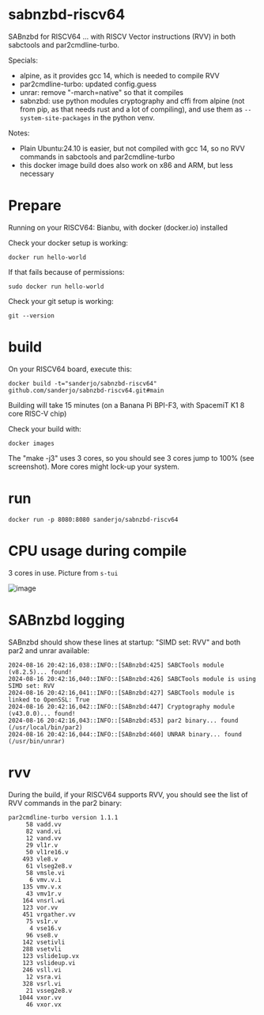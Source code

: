 # sabnzbd-riscv64

SABnzbd for RISCV64 ... with RISCV Vector instructions (RVV) in both sabctools and par2cmdline-turbo.

Specials:
* alpine, as it provides gcc 14, which is needed to compile RVV
* par2cmdline-turbo: updated config.guess
* unrar: remove "-march=native" so that it compiles
* sabnzbd: use python modules cryptography and cffi from alpine (not from pip, as that needs rust and a lot of compiling), and use them as `--system-site-packages` in the python venv.

Notes:
* Plain Ubuntu:24.10 is easier, but not compiled with gcc 14, so no RVV commands in sabctools and par2cmdline-turbo
* this docker image build does also work on x86 and ARM, but less necessary

# Prepare

Running on your RISCV64: Bianbu, with docker (docker.io) installed

Check your docker setup is working:

```
docker run hello-world
```
If that fails because of permissions:

```
sudo docker run hello-world
```

Check your git setup is working:


```
git --version
```


# build

On your RISCV64 board, execute this:

```
docker build -t="sanderjo/sabnzbd-riscv64" github.com/sanderjo/sabnzbd-riscv64.git#main
```


Building will take 15 minutes (on a Banana Pi BPI-F3, with SpacemiT K1 8 core RISC-V chip)

Check your build with:
```
docker images
```


The "make -j3" uses 3 cores, so you should see 3 cores jump to 100% (see screenshot). More cores might lock-up your system.

# run

```
docker run -p 8080:8080 sanderjo/sabnzbd-riscv64

```

# CPU usage during compile

3 cores in use. Picture from `s-tui`


![image](https://github.com/user-attachments/assets/b48dc500-8772-42cf-a65b-2ca32f6c7ec2)

# SABnzbd logging

SABnzbd should show these lines at startup: "SIMD set: RVV" and both par2 and unrar available:

```
2024-08-16 20:42:16,038::INFO::[SABnzbd:425] SABCTools module (v8.2.5)... found!
2024-08-16 20:42:16,040::INFO::[SABnzbd:426] SABCTools module is using SIMD set: RVV
2024-08-16 20:42:16,041::INFO::[SABnzbd:427] SABCTools module is linked to OpenSSL: True
2024-08-16 20:42:16,042::INFO::[SABnzbd:447] Cryptography module (v43.0.0)... found!
2024-08-16 20:42:16,043::INFO::[SABnzbd:453] par2 binary... found (/usr/local/bin/par2)
2024-08-16 20:42:16,044::INFO::[SABnzbd:460] UNRAR binary... found (/usr/bin/unrar)
```


# rvv

During the build, if your RISCV64 supports RVV, you should see the list of RVV commands in the par2 binary:

```
par2cmdline-turbo version 1.1.1
     58 vadd.vv
     82 vand.vi
     12 vand.vv
     29 vl1r.v
     50 vl1re16.v
    493 vle8.v
     61 vlseg2e8.v
     58 vmsle.vi
      6 vmv.v.i
    135 vmv.v.x
     43 vmv1r.v
    164 vnsrl.wi
    123 vor.vv
    451 vrgather.vv
     75 vs1r.v
      4 vse16.v
     96 vse8.v
    142 vsetivli
    288 vsetvli
    123 vslide1up.vx
    123 vslideup.vi
    246 vsll.vi
     12 vsra.vi
    328 vsrl.vi
     21 vsseg2e8.v
   1044 vxor.vv
     46 vxor.vx
```

